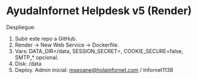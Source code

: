 # AyudaInfornet Helpdesk v5 (Render)
Despliegue:
1) Subir este repo a GitHub.
2) Render → New Web Service → Dockerfile.
3) Vars: DATA_DIR=/data, SESSION_SECRET=<cadena-larga>, COOKIE_SECURE=false, SMTP_* opcional.
4) Disk: /data
5) Deploy. Admin inicial: mseoane@holainfornet.com / Infornet1138
